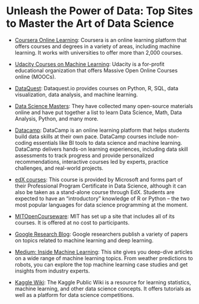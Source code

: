 # Unleash the Power of Data: Top Sites to Master the Art of Data Science

* [Coursera Online Learning](https://www.coursera.org/learn/machine-learning): Coursera is an online learning platform that offers courses and degrees in a variety of areas, including machine learning. It works with universities to offer more than 2,000 courses.

* [Udacity Courses on Machine Learning](https://www.udacity.com/course/intro-to-machine-learning-nanodegree--nd229): Udacity is a for-profit educational organization that offers Massive Open Online Courses online (MOOCs).

* [DataQuest](https://www.dataquest.io/): Dataquest.io provides courses on Python, R, SQL, data visualization, data analysis, and machine learning.

* [Data Science Masters](http://datasciencemasters.org/): They have collected many open-source materials online and have put together a list to learn Data Science, Math, Data Analysis, Python, and many more.

* [Datacamp](https://www.datacamp.com/): DataCamp is an online learning platform that helps students build data skills at their own pace. DataCamp courses include non-coding essentials like BI tools to data science and machine learning. DataCamp delivers hands-on learning experiences, including data skill assessments to track progress and provide personalized recommendations, interactive courses led by experts, practice challenges, and real-world projects.

* [edX courses](https://www.edx.org/course/machine-learning-for-data-science-and-analytics): This course is provided by Microsoft and forms part of their Professional Program Certificate in Data Science, although it can also be taken as a stand-alone course through EdX. Students are expected to have an “introductory” knowledge of R or Python – the two most popular languages for data science programming at the moment.

* [MITOpenCourseware](https://ocw.mit.edu/courses/electrical-engineering-and-computer-science/6-867-machine-learning-fall-2006/index.htm): MIT has set up a site that includes all of its courses. It is offered at no cost to participants.

* [Google Research Blog](https://ai.googleblog.com/): Google researchers publish a variety of papers on topics related to machine learning and deep learning.

* [Medium: Inside Machine Learning](https://medium.com/inside-machine-learning): This site gives you deep-dive articles on a wide range of machine learning topics. From weather predictions to robots, you can explore the top machine learning case studies and get insights from industry experts.

* [Kaggle Wiki](https://www.kaggle.com/): The Kaggle Public Wiki is a resource for learning statistics, machine learning, and other data science concepts. It offers tutorials as well as a platform for data science competitions.